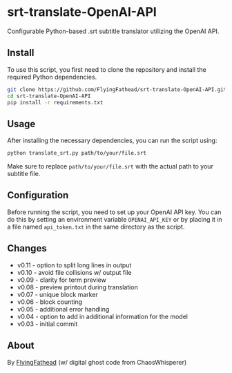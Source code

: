# srt-translate-OpenAI-API
Configurable Python-based .srt subtitle translator utilizing the OpenAI API.

## Install

To use this script, you first need to clone the repository and install the required Python dependencies.

```bash
git clone https://github.com/FlyingFathead/srt-translate-OpenAI-API.git
cd srt-translate-OpenAI-API
pip install -r requirements.txt
```

## Usage

After installing the necessary dependencies, you can run the script using:

```bash
python translate_srt.py path/to/your/file.srt
```

Make sure to replace `path/to/your/file.srt` with the actual path to your subtitle file.

## Configuration

Before running the script, you need to set up your OpenAI API key. You can do this by setting an environment variable `OPENAI_API_KEY` or by placing it in a file named `api_token.txt` in the same directory as the script.

## Changes

- v0.11 - option to split long lines in output
- v0.10 - avoid file collisions w/ output file
- v0.09 - clarity for term preview
- v0.08 - preview printout during translation
- v0.07 - unique block marker
- v0.06 - block counting
- v0.05 - additional error handling
- v0.04 - option to add in additional information for the model
- v0.03 - initial commit

## About

By [FlyingFathead](https://github.com/FlyingFathead) (w/ digital ghost code from ChaosWhisperer)
